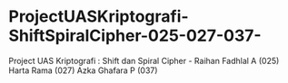 # ProjectUASKriptografi-ShiftSpiralCipher-025-027-037-
Project UAS Kriptografi : Shift dan Spiral Cipher - Raihan Fadhlal A (025) Harta Rama (027) Azka Ghafara P (037)  
